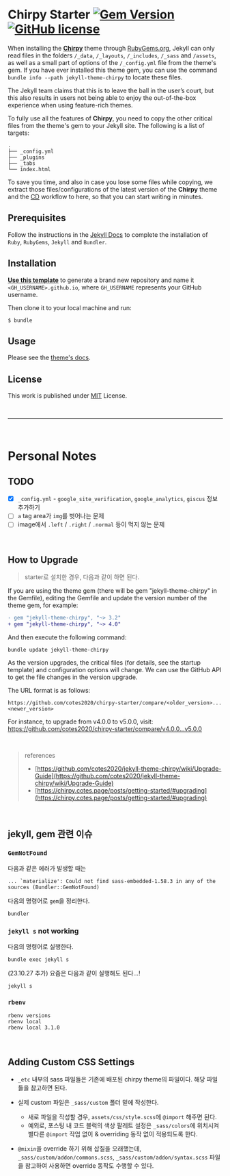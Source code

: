 # Chirpy Starter [![Gem Version](https://img.shields.io/gem/v/jekyll-theme-chirpy)](https://rubygems.org/gems/jekyll-theme-chirpy) [![GitHub license](https://img.shields.io/github/license/cotes2020/chirpy-starter.svg?color=blue)][mit]

When installing the [**Chirpy**][chirpy] theme through [RubyGems.org][gem], Jekyll can only read files in the folders `/_data`, `/_layouts`, `/_includes`, `/_sass` and `/assets`, as well as a small part of options of the `/_config.yml` file from the theme's gem. If you have ever installed this theme gem, you can use the command `bundle info --path jekyll-theme-chirpy` to locate these files.

The Jekyll team claims that this is to leave the ball in the user’s court, but this also results in users not being able to enjoy the out-of-the-box experience when using feature-rich themes.

To fully use all the features of **Chirpy**, you need to copy the other critical files from the theme's gem to your Jekyll site. The following is a list of targets:

```shell
.
├── _config.yml
├── _plugins
├── _tabs
└── index.html
```

To save you time, and also in case you lose some files while copying, we extract those files/configurations of the latest version of the **Chirpy** theme and the [CD][CD] workflow to here, so that you can start writing in minutes.

## Prerequisites

Follow the instructions in the [Jekyll Docs](https://jekyllrb.com/docs/installation/) to complete the installation of `Ruby`, `RubyGems`, `Jekyll` and `Bundler`.

## Installation

[**Use this template**][use-template] to generate a brand new repository and name it `<GH_USERNAME>.github.io`, where `GH_USERNAME` represents your GitHub username.

Then clone it to your local machine and run:

```
$ bundle
```

## Usage

Please see the [theme's docs](https://github.com/cotes2020/jekyll-theme-chirpy#documentation).

## License

This work is published under [MIT][mit] License.

[gem]: https://rubygems.org/gems/jekyll-theme-chirpy
[chirpy]: https://github.com/cotes2020/jekyll-theme-chirpy/
[use-template]: https://github.com/cotes2020/chirpy-starter/generate
[CD]: https://en.wikipedia.org/wiki/Continuous_deployment
[mit]: https://github.com/cotes2020/chirpy-starter/blob/master/LICENSE

<br>

<hr>

<br>

# Personal Notes

## TODO
- [x] `_config.yml` - `google_site_verification`, `google_analytics`, `giscus` 정보 추가하기
- [ ] `a` tag area가 `img`를 벗어나는 문제
- [ ] image에서 `.left` / `.right` / `.normal` 등이 먹지 않는 문제

<br>

## How to Upgrade
> starter로 설치한 경우, 다음과 같이 하면 된다.

If you are using the theme gem (there will be gem "jekyll-theme-chirpy" in the Gemfile), editing the Gemfile and update the version number of the theme gem, for example:

```diff
- gem "jekyll-theme-chirpy", "~> 3.2"
+ gem "jekyll-theme-chirpy", "~> 4.0"
```
And then execute the following command:
```shell
bundle update jekyll-theme-chirpy
```
As the version upgrades, the critical files (for details, see the startup template) and configuration options will change. We can use the GitHub API to get the file changes in the version upgrade.

The URL format is as follows:
```
https://github.com/cotes2020/chirpy-starter/compare/<older_version>...<newer_version>
```
For instance, to upgrade from v4.0.0 to v5.0.0, visit:
https://github.com/cotes2020/chirpy-starter/compare/v4.0.0...v5.0.0

<br> 

> references
> - [https://github.com/cotes2020/jekyll-theme-chirpy/wiki/Upgrade-Guide](https://github.com/cotes2020/jekyll-theme-chirpy/wiki/Upgrade-Guide)
> - [https://chirpy.cotes.page/posts/getting-started/#upgrading](https://chirpy.cotes.page/posts/getting-started/#upgrading)


<br>

## jekyll, gem 관련 이슈
### `GemNotFound`
다음과 같은 에러가 발생할 때는 

```
... `materialize': Could not find sass-embedded-1.58.3 in any of the sources (Bundler::GemNotFound)
```

다음의 명령어로 `gem`을 정리한다.
```shell
bundler
```

### `jekyll s` not working
다음의 명령어로 실행한다.
```shell
bundle exec jekyll s
```
(23.10.27 추가) 요즘은 다음과 같이 실행해도 된다...!
```shell
jekyll s
```

### `rbenv`
```shell
rbenv versions
rbenv local
rbenv local 3.1.0
```

<br>

## Adding Custom CSS Settings
- `_etc` 내부의 sass 파일들은 기존에 배포된 chirpy theme의 파일이다. 해당 파일들을 참고하면 된다.

- 실제 custom 파일은 `_sass/custom` 폴더 밑에 작성한다. 

  - 새로 파일을 작성할 경우, `assets/css/style.scss`에 `@import` 해주면 된다.
  - 예외로, 포스팅 내 코드 블럭의 색상 팔레트 설정은 `_sass/colors`에 위치시켜 별다른 `@import` 작업 없이 & overriding 동작 없이 적용되도록 한다.

- `@mixin`을 override 하기 위해 삽질을 오래했는데, `_sass/custom/addon/commons.scss`, `_sass/custom/addon/syntax.scss` 파일을 참고하여 사용하면 override 동작도 수행할 수 있다.
